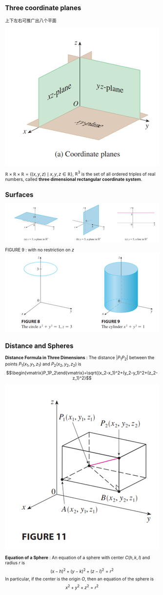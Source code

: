 ## Three coordinate planes
上下左右可推广出八个平面

![](images/Pasted%20image%2020240818194302.png)

$\mathbb{R}\times\mathbb{R}\times\mathbb{R}=\{(x,y,z)\mid x,y,z\in\mathbb{R}\}$, ${\displaystyle \mathbb R^3}$ is the set of all ordered triples of real numbers, called **three dimensional rectangular coordinate system**.



## Surfaces
![](images/Pasted%20image%2020240818195223.png)

FIGURE 9 : with no restriction on $z$
![](images/Pasted%20image%2020240818195342.png)

## Distance and Spheres
**Distance Formula in Three Dimensions** : The distance $\left|P_1P_2\right|$ between the points
$P_{1}(x_{1},y_{1},z_{1})$ and $P_{2}(x_{2},y_{2},z_{2})$ is
$$\begin{vmatrix}P_1P_2\end{vmatrix}=\sqrt{(x_2-x_1)^2+(y_2-y_1)^2+(z_2-z_1)^2}$$

![](images/Pasted%20image%2020240818195920.png)

**Equation of a Sphere** : An equation of a sphere with center $C(h,k,l)$ and radius $r$
is
$$(x-h)^2+(y-k)^2+(z-l)^2=r^2$$
In particular, if the center is the origin $O$, then an equation of the sphere is
$$x^2+y^2+z^2=r^2$$
